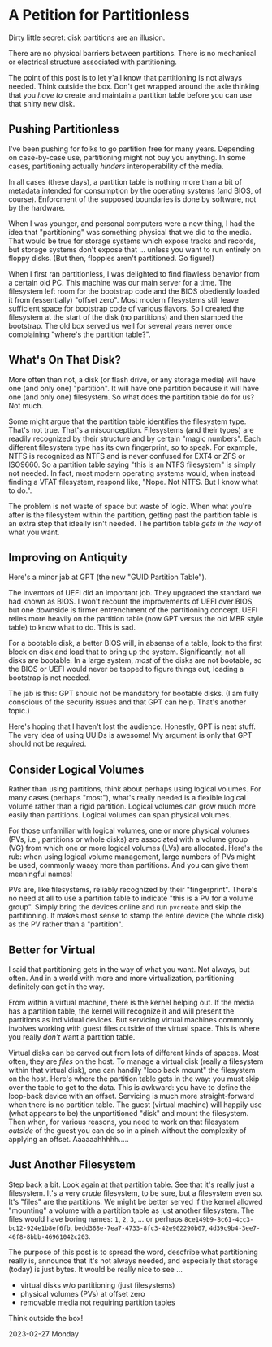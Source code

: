 # A Petition for Partitionless

Dirty little secret:
disk partitions are an illusion.

There are no physical barriers between partitions.
There is no mechanical or electrical structure associated with partitioning.

The point of this post is to let y'all know that partitioning is
not always needed. Think outside the box. Don't get wrapped around
the axle thinking that you *have to* create and maintain a partition
table before you can use that shiny new disk.

## Pushing Partitionless

I've been pushing for folks to go partition free for many years.
Depending on case-by-case use, partitioning might not buy you anything.
In some cases, partitioning actually *hinders* interoperability
of the media.

In all cases (these days), a partition table is nothing more than
a bit of metadata intended for consumption by the operating systems
(and BIOS, of course). Enforcment of the supposed boundaries
is done by software, not by the hardware.

When I was younger, and personal computers were a new thing,
I had the idea that "partitioning" was something physical that we did
to the media. That would be true for storage systems which expose
tracks and records, but storage systems don't expose that ...
unless you want to run entirely on floppy disks. (But then, floppies
aren't partitioned. Go figure!)

When I first ran partitionless, I was delighted to find flawless behavior
from a certain old PC. This machine was our main server for a time.
The filesystem left room for the bootstrap code and the BIOS obediently
loaded it from (essentially) "offset zero". Most modern filesystems still
leave sufficient space for bootstrap code of various flavors. So I created
the filesystem at the start of the disk (no partitions) and then stamped
the bootstrap. The old box served us well for several years never once
complaining "where's the partition table?".

## What's On That Disk?

More often than not, a disk (or flash drive, or any storage media)
will have one (and only one) "partition". It will have one partition
because it will have one (and only one) filesystem. So what does
the partition table do for us? Not much.

Some might argue that the partition table identifies the filesystem type.
That's not true. That's a misconception. Filesystems (and their types)
are readily recognized by their structure and by certain "magic numbers".
Each different filesystem type has its own fingerprint, so to speak.
For example, NTFS is recognized as NTFS and is never confused for EXT4
or ZFS or ISO9660. So a partition table saying "this is an NTFS filesystem"
is simply not needed. In fact, most modern operating systems would,
when instead finding a VFAT filesystem, respond like, "Nope. Not NTFS.
But I know what to do.".

The problem is not waste of space but waste of logic.
When what you're after is the filesystem within the partition,
getting past the partition table is an extra step that ideally
isn't needed. The partition table *gets in the way* of what you want.

## Improving on Antiquity

Here's a minor jab at GPT (the new "GUID Partition Table").

The inventors of UEFI did an important job. They upgraded the standard
we had known as BIOS. I won't recount the improvements of UEFI over BIOS,
but one downside is firmer entrenchment of the partitioning concept.
UEFI relies more heavily on the partition table (now GPT versus the old
MBR style table) to know what to do. This is sad.

For a bootable disk, a better BIOS will, in absense of a table,
look to the first block on disk and load that to bring up the system.
Significantly, not all disks are bootable. In a large system,
*most* of the disks are not bootable, so the BIOS or UEFI would
never be tapped to figure things out, loading a bootstrap is not needed.

The jab is this:
GPT should not be mandatory for bootable disks.
(I am fully conscious of the security issues and that GPT can help.
That's another topic.)

Here's hoping that I haven't lost the audience.
Honestly, GPT is neat stuff. The very idea of using UUIDs is awesome!
My argument is only that GPT should not be *required*.

## Consider Logical Volumes

Rather than using partitions, think about perhaps using logical volumes.
For many cases (perhaps "most"), what's really needed is a flexible
logical volume rather than a rigid partition. Logical volumes can grow
much more easily than partitions. Logical volumes can span physical
volumes.

For those unfamiliar with logical volumes, one or more physical volumes
(PVs, i.e., partitions or whole disks) are associated with a volume group
(VG) from which one or more
logical volumes (LVs) are allocated. Here's the rub: when using logical
volume management, large numbers of PVs might be used, commonly waaay
more than partitions. And you can give them meaningful names!

PVs are, like filesystems, reliably recognized by their "fingerprint".
There's no need at all to use a partition table to indicate "this is
a PV for a volume group". Simply bring the devices online and run
`pvcreate` and skip the partitioning. It makes most sense to stamp
the entire device (the whole disk) as the PV rather than a "partition".

## Better for Virtual

I said that partitioning gets in the way of what you want. Not always,
but often. And in a world with more and more virtualization,
partitioning definitely can get in the way.

From within a virtual machine, there is the kernel helping out.
If the media has a partition table, the kernel will recognize it
and will present the partitions as individual devices. But servicing
virtual machines commonly involves working with guest files
outside of the virtual space. This is where you really *don't* want
a partition table.

Virtual disks can be carved out from lots of different kinds of spaces.
Most often, they are *files* on the host. To manage a virtual disk
(really a filesystem within that virtual disk), one can handily
"loop back mount" the filesystem on the host. Here's where the partition
table gets in the way: you must skip over the table to get to the data.
This is awkward: you have to define the loop-back device with an offset.
Servicing is much more straight-forward when there is no partition table.
The guest (virtual machine) will happily use (what appears to be) the
unpartitioned "disk" and mount the filesystem. Then when, for various
reasons, you need to work on that filesystem *outside* of the guest
you can do so in a pinch without the complexity of applying an offset.
Aaaaaahhhhh.....

## Just Another Filesystem

Step back a bit.
Look again at that partition table.
See that it's really just a filesystem.
It's a very *crude* filesystem, to be sure, but a filesystem even so.
It's "files" are the partitions. We might be better served if the kernel
allowed "mounting" a volume with a partition table as just another
filesystem. The files would have boring names: `1`, `2`, `3`, ... or perhaps
`8ce149b9-8c61-4cc3-bc12-924e1b8ef6fb`, `bedd368e-7ea7-4733-8fc3-42e902290b07`,
`4d39c9b4-3ee7-46f8-8bbb-46961042c203`.

The purpose of this post is to spread the word, descfribe what partitioning
really is, announce that it's not always needed, and especially that storage
(today) is just bytes. It would be really nice to see ...

* virtual disks w/o partitioning (just filesystems)
* physical volumes (PVs) at offset zero
* removable media not requiring partition tables

Think outside the box!

2023-02-27 Monday



